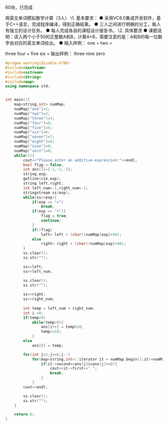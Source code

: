 60块，已完成

用英文单词模拟数学计算（3人）
\1. 基本要求：
● 采用VC6.0集成开发软件，基于C++语言，完成程序编译，得到正确结果。
● 三人之间进行明确的分工，每人有独立的设计任务。
● 每人完成各自的课程设计报告书。
\2. 具体要求
● 课题说明：读入两个小于50的正整数A和B，计算A+B，需要注意的是：A和B的每一位数字由对应的英文单词给出。
● 输入样例： 
one + two = 

three four + five six = 
输出样例：
three 
nine zero 

```c++
#pragma warning(disable:4786)
#include<iostream>
#include<sstream>
#include<String>
#include<map>
using namespace std;


int main(){
	map<string,int> numMap;		
	numMap["one"]=1;			
	numMap["two"]=2;
	numMap["three"]=3;
	numMap["four"]=4;
	numMap["five"]=5;
	numMap["six"]=6;
	numMap["seven"]=7;
	numMap["eight"]=8;
	numMap["nine"]=9;
	numMap["zero"]=0;
	while(1){
		cout<<"Please enter an additive-expression:"<<endl;
		bool flag = false;		
		int ans[3]={-1,-1,-1};	
		string exp;				
		getline(cin,exp);	
		string left,right;
		int left_num=-1,right_num=-1;
		stringstream ss(exp);
		while(ss>>exp){
			if(exp == "=")
				break;
			if(exp == "+"){
				flag = true;
				continue;
			}
			if(!flag)
				left= left + (char)(numMap[exp]+48);
			else
				right= right + (char)(numMap[exp]+48);
		}
		ss.clear();
		ss.str("");

		ss<<left;
		ss>>left_num;

		ss.clear(); 
		ss.str("");
		
		ss<<right;
		ss>>right_num;
		
		int temp = left_num + right_num;
		int i =0;
		if(temp>9)		
			while(temp>0){
				ans[i++] = temp%10;
				temp/=10;
			}
		else
			ans[0] = temp;

		for(int j=2;j>=0;j--)	
			for(map<string,int>::iterator it = numMap.begin();it!=numMap.end();it++){
				if(it->second==ans[j]&&ans[j]>=0){
					cout<<it->first<<" ";
					break;
				}		
			} 
		cout<<endl;

		ss.clear(); 
		ss.str("");
	}

	return 0;
}
```

